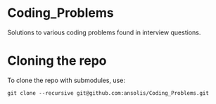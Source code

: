 # Coding_Problems
Solutions to various coding problems found in interview questions.

# Cloning the repo
To clone the repo with submodules, use:
```
git clone --recursive git@github.com:ansolis/Coding_Problems.git
```
